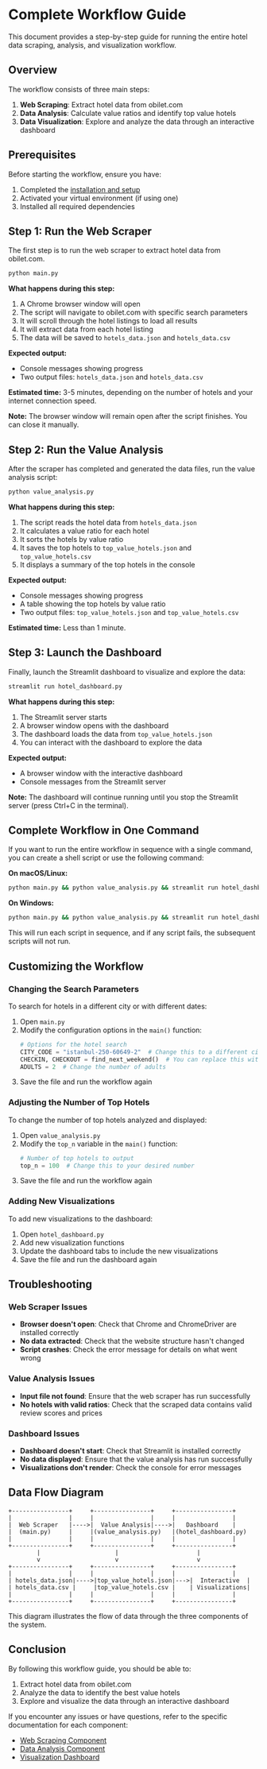 # Complete Workflow Guide

This document provides a step-by-step guide for running the entire hotel data scraping, analysis, and visualization workflow.

## Overview

The workflow consists of three main steps:

1. **Web Scraping**: Extract hotel data from obilet.com
2. **Data Analysis**: Calculate value ratios and identify top value hotels
3. **Data Visualization**: Explore and analyze the data through an interactive dashboard

## Prerequisites

Before starting the workflow, ensure you have:

1. Completed the [installation and setup](installation.md)
2. Activated your virtual environment (if using one)
3. Installed all required dependencies

## Step 1: Run the Web Scraper

The first step is to run the web scraper to extract hotel data from obilet.com.

```bash
python main.py
```

**What happens during this step:**

1. A Chrome browser window will open
2. The script will navigate to obilet.com with specific search parameters
3. It will scroll through the hotel listings to load all results
4. It will extract data from each hotel listing
5. The data will be saved to `hotels_data.json` and `hotels_data.csv`

**Expected output:**

- Console messages showing progress
- Two output files: `hotels_data.json` and `hotels_data.csv`

**Estimated time:** 3-5 minutes, depending on the number of hotels and your internet connection speed.

**Note:** The browser window will remain open after the script finishes. You can close it manually.

## Step 2: Run the Value Analysis

After the scraper has completed and generated the data files, run the value analysis script:

```bash
python value_analysis.py
```

**What happens during this step:**

1. The script reads the hotel data from `hotels_data.json`
2. It calculates a value ratio for each hotel
3. It sorts the hotels by value ratio
4. It saves the top hotels to `top_value_hotels.json` and `top_value_hotels.csv`
5. It displays a summary of the top hotels in the console

**Expected output:**

- Console messages showing progress
- A table showing the top hotels by value ratio
- Two output files: `top_value_hotels.json` and `top_value_hotels.csv`

**Estimated time:** Less than 1 minute.

## Step 3: Launch the Dashboard

Finally, launch the Streamlit dashboard to visualize and explore the data:

```bash
streamlit run hotel_dashboard.py
```

**What happens during this step:**

1. The Streamlit server starts
2. A browser window opens with the dashboard
3. The dashboard loads the data from `top_value_hotels.json`
4. You can interact with the dashboard to explore the data

**Expected output:**

- A browser window with the interactive dashboard
- Console messages from the Streamlit server

**Note:** The dashboard will continue running until you stop the Streamlit server (press Ctrl+C in the terminal).

## Complete Workflow in One Command

If you want to run the entire workflow in sequence with a single command, you can create a shell script or use the following command:

**On macOS/Linux:**

```bash
python main.py && python value_analysis.py && streamlit run hotel_dashboard.py
```

**On Windows:**

```bash
python main.py && python value_analysis.py && streamlit run hotel_dashboard.py
```

This will run each script in sequence, and if any script fails, the subsequent scripts will not run.

## Customizing the Workflow

### Changing the Search Parameters

To search for hotels in a different city or with different dates:

1. Open `main.py`
2. Modify the configuration options in the `main()` function:
   ```python
   # Options for the hotel search
   CITY_CODE = "istanbul-250-60649-2"  # Change this to a different city code
   CHECKIN, CHECKOUT = find_next_weekend()  # You can replace this with specific dates
   ADULTS = 2  # Change the number of adults
   ```
3. Save the file and run the workflow again

### Adjusting the Number of Top Hotels

To change the number of top hotels analyzed and displayed:

1. Open `value_analysis.py`
2. Modify the `top_n` variable in the `main()` function:
   ```python
   # Number of top hotels to output
   top_n = 100  # Change this to your desired number
   ```
3. Save the file and run the workflow again

### Adding New Visualizations

To add new visualizations to the dashboard:

1. Open `hotel_dashboard.py`
2. Add new visualization functions
3. Update the dashboard tabs to include the new visualizations
4. Save the file and run the dashboard again

## Troubleshooting

### Web Scraper Issues

- **Browser doesn't open**: Check that Chrome and ChromeDriver are installed correctly
- **No data extracted**: Check that the website structure hasn't changed
- **Script crashes**: Check the error message for details on what went wrong

### Value Analysis Issues

- **Input file not found**: Ensure that the web scraper has run successfully
- **No hotels with valid ratios**: Check that the scraped data contains valid review scores and prices

### Dashboard Issues

- **Dashboard doesn't start**: Check that Streamlit is installed correctly
- **No data displayed**: Ensure that the value analysis has run successfully
- **Visualizations don't render**: Check the console for error messages

## Data Flow Diagram

```
+----------------+     +----------------+     +----------------+
|                |     |                |     |                |
|  Web Scraper   |---->|  Value Analysis|---->|   Dashboard    |
|  (main.py)     |     |(value_analysis.py)   |(hotel_dashboard.py)
|                |     |                |     |                |
+----------------+     +----------------+     +----------------+
        |                     |                      |
        v                     v                      v
+----------------+     +----------------+     +----------------+
|                |     |                |     |                |
| hotels_data.json|---->|top_value_hotels.json|--->|  Interactive  |
| hotels_data.csv |     |top_value_hotels.csv |    | Visualizations|
|                |     |                |     |                |
+----------------+     +----------------+     +----------------+
```

This diagram illustrates the flow of data through the three components of the system.

## Conclusion

By following this workflow guide, you should be able to:

1. Extract hotel data from obilet.com
2. Analyze the data to identify the best value hotels
3. Explore and visualize the data through an interactive dashboard

If you encounter any issues or have questions, refer to the specific documentation for each component:

- [Web Scraping Component](scraping.md)
- [Data Analysis Component](analysis.md)
- [Visualization Dashboard](dashboard.md)
